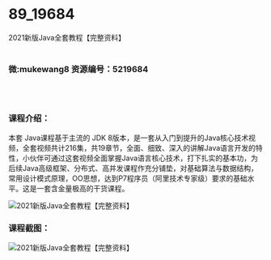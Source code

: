 # 89_19684
2021新版Java全套教程【完整资料】
<br/></br>
<h3>微:mukewang8 资源编号：5219684</h3>
<br/></br>
<h3>课程介绍：</h3>
<p>本套 <a title="查看与 Java 相关的文章" target="_blank">Java</a>课程基于主流的 JDK 8版本，是一套从入门到提升的<a title="查看与 Java 相关的文章" target="_blank">Java</a>核心技术视频，全套视频共计216集，共19章节，全面、细致、深入的讲解Java语言开发的特性，小伙伴可通过这套视频全面掌握Java语言核心技术，打下扎实的基本功，为后续Java高级框架、分布式、高并发课程作充分铺垫，对基础算法与数据结构，常用设计模式原理，OO思想，达到P7程序员（阿里技术专家级）要求的基础水平。这是一套含金量极高的干货课程。</p>
<p><img src="https://www.ko996.com/wp-content/uploads/img/2021/04/1-77-300x170.png" alt="2021新版Java全套教程【完整资料】"></p>
<div class="info-desc">
<h3>课程截图：</h3>
<p><img src="https://www.ko996.com/wp-content/uploads/img/2021/04/2-85.png" alt="2021新版Java全套教程【完整资料】"></p>


			
</div>
